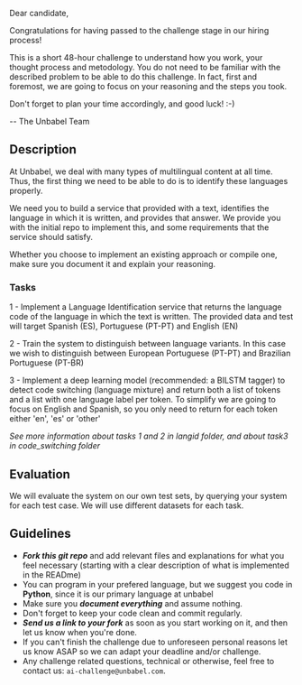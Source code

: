 Dear candidate, 

Congratulations for having passed to the challenge stage in our hiring process!

This is a short 48-hour challenge to understand how you work, your thought process and metodology. 
You do not need to be familiar with the described problem to be able to do this challenge. 
In fact, first and foremost, we are going to focus on your reasoning and the steps you took.

Don't forget to plan your time accordingly, and good luck! :-)

-- The Unbabel Team


## Description

At Unbabel, we deal with many types of multilingual content at all time. Thus, the first thing we 
need to be able to do is to identify these languages properly.

We need you to build a service that provided with a text, identifies the language in which it is 
written, and provides that answer.
We provide you with the initial repo to implement this, and some requirements that the service 
should satisfy. 

Whether you choose to implement an existing approach or compile one, make sure you document it
and explain your reasoning.

### Tasks

1 - Implement a Language Identification service that returns the language code of the language in which the text is written. The provided data and test will
target Spanish (ES), Portuguese (PT-PT) and English (EN)

2 - Train the system to distinguish between language variants. In this case we wish to distinguish between European Portuguese (PT-PT) and Brazilian Portuguese (PT-BR)

3 - Implement a deep learning model (recommended: a BILSTM tagger) to detect code switching (language mixture) and return both a list of tokens and a list with one language label per token.
To simplify we are going to focus on English and Spanish, so you only need to return for each token either 'en', 'es' or 'other'

*See more information about tasks 1 and 2 in langid folder, and about task3 in code_switching folder*

## Evaluation

We will evaluate the system on our own test sets, by querying your system for each test case. We will use different datasets for each task.

## Guidelines
* ***Fork this _git repo_*** and add relevant files and explanations for what you feel necessary (starting with a clear description of what is implemented in the READme)
* You can program in your prefered language, but we suggest you code in **Python**, since it is our primary language at unbabel
* Make sure you ***document everything*** and assume nothing.
* Don't forget to keep your code clean and commit regularly.
* ***Send us a link to your fork*** as soon as you start working on it, and then let us know when you're done.
* If you can't finish the challenge due to unforeseen personal reasons let us know ASAP so we can adapt your deadline and/or challenge.
* Any challenge related questions, technical or otherwise, feel free to contact us: `ai-challenge@unbabel.com`.


